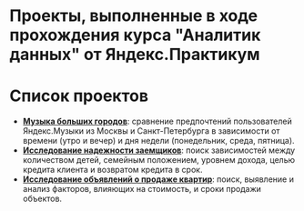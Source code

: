 # Проекты, выполненные в ходе прохождения курса "Аналитик данных" от Яндекс.Практикум

# Список проектов
- [**Музыка больших городов**](https://github.com/MaksimShch/yandex_practicum_projects/tree/main/big_cities_music): сравнение предпочтений пользователей Яндекс.Музыки из Москвы и Санкт-Петербурга в зависимости от времени (утро и вечер) и дня недели (понедельник, среда, пятница).
- [**Исследование надежности заемщиков**](https://github.com/MaksimShch/yandex_practicum_projects/tree/main/credit_debts): поиск зависимостей между количеством детей, семейным положением, уровнем дохода, целью кредита клиента и возвратом кредита в срок.
- [**Исследование объявлений о продаже квартир**](https://github.com/MaksimShch/yandex_practicum_projects/tree/main/apartment_sales): поиск, выявление и анализ факторов, влияющих на стоимость, и сроки продажи объектов.
